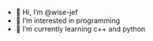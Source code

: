 - 👋 Hi, I’m @wise-jef
- 👀 I’m interested in programming
- 🌱 I’m currently learning c++ and python
<!---
TRokes/TRokes is a ✨ special ✨ repository because its `README.md` (this file) appears on your GitHub profile.
You can click the Preview link to take a look at your changes.
--->
